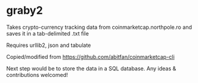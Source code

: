 # graby2

Takes crypto-currency tracking data from coinmarketcap.northpole.ro and saves it in a tab-delimited .txt file

Requires urllib2, json and tabulate

Copied/modified from https://github.com/abitfan/coinmarketcap-cli


Next step would be to store the data in a SQL database. Any ideas & contributions welcomed!
